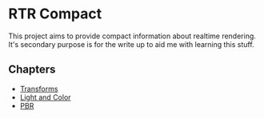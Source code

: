 # RTR Compact

This project aims to provide compact information about realtime rendering. It's secondary purpose is for the write up to aid me with learning this stuff.

## Chapters

* [Transforms](transforms.html)
* [Light and Color](light_and_color.html)
* [PBR](pbr.html)
